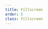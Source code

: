 ```yaml
---
title: Fillscreen
order: 5
class: fillscreen
---
```

<h1><time datetime='{{ site.time | date_to_rfc822 }}'></time></h1>